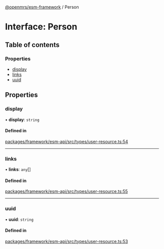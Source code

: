 [@openmrs/esm-framework](../API.md) / Person

# Interface: Person

## Table of contents

### Properties

- [display](Person.md#display)
- [links](Person.md#links)
- [uuid](Person.md#uuid)

## Properties

### display

• **display**: `string`

#### Defined in

[packages/framework/esm-api/src/types/user-resource.ts:54](https://github.com/openmrs/openmrs-esm-core/blob/main/packages/framework/esm-api/src/types/user-resource.ts#L54)

___

### links

• **links**: `any`[]

#### Defined in

[packages/framework/esm-api/src/types/user-resource.ts:55](https://github.com/openmrs/openmrs-esm-core/blob/main/packages/framework/esm-api/src/types/user-resource.ts#L55)

___

### uuid

• **uuid**: `string`

#### Defined in

[packages/framework/esm-api/src/types/user-resource.ts:53](https://github.com/openmrs/openmrs-esm-core/blob/main/packages/framework/esm-api/src/types/user-resource.ts#L53)
